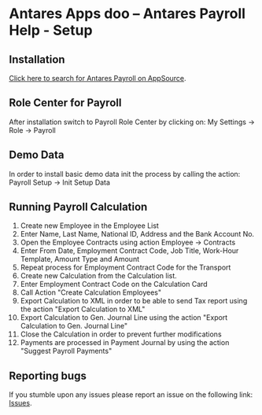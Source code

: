 # Antares Apps doo – Antares Payroll Help - Setup

## Installation
[Click here to search for Antares Payroll on AppSource](https://appsource.microsoft.com/en-us/product/dynamics-365-business-central/PUBID.antaresapps1634735406093%7CAID.payroll%7CPAPPID.82ed9411-e456-4ed9-848d-035fead71575).

## Role Center for Payroll
After installation switch to Payroll Role Center by clicking on:
My Settings -> Role -> Payroll

## Demo Data
In order to install basic demo data init the process by calling the action:
Payroll Setup -> Init Setup Data

## Running Payroll Calculation
1. Create new Employee in the Employee List
1. Enter Name, Last Name, National ID, Address and the Bank Account No.
1. Open the Employee Contracts using action Employee -> Contracts
1. Enter From Date, Employment Contract Code, Job Title, Work-Hour Template, Amount Type and Amount
1. Repeat process for Employment Contract Code for the Transport
1. Create new Calculation from the Calculation list.
1. Enter Employment Contract Code on the Calculation Card
1. Call Action "Create Calculation Employees"
1. Export Calculation to XML in order to be able to send Tax report using the action "Export Calculation to XML"
1. Export Calculation to Gen. Journal Line using the action "Export Calculation to Gen. Journal Line"
1. Close the Calculation in order to prevent further modifications
1. Payments are processed in Payment Journal by using the action "Suggest Payroll Payments"

## Reporting bugs
If you stumble upon any issues please report an issue on the following link:
[Issues](https://github.com/AntaresAppsDoo/Wiki/issues).
